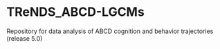 # TReNDS_ABCD-LGCMs
Repository for data analysis of ABCD cognition and behavior trajectories (release 5.0)

